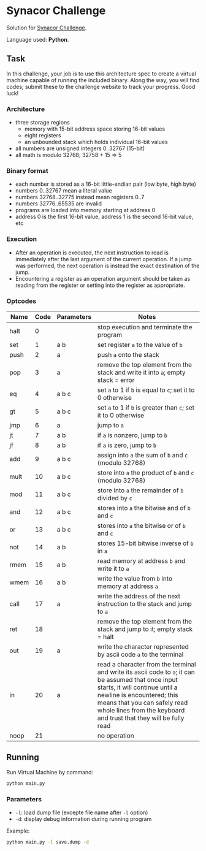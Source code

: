 # Synacor Challenge

Solution for [Synacor Challenge](https://challenge.synacor.com/).

Language used: **Python**.

## Task

In this challenge, your job is to use this architecture spec to create a
virtual machine capable of running the included binary.  Along the way,
you will find codes; submit these to the challenge website to track
your progress.  Good luck!

### Architecture

- three storage regions
  - memory with 15-bit address space storing 16-bit values
  - eight registers
  - an unbounded stack which holds individual 16-bit values
- all numbers are unsigned integers 0..32767 (15-bit)
- all math is modulo 32768; 32758 + 15 => 5

### Binary format

- each number is stored as a 16-bit little-endian pair (low byte, high byte)
- numbers 0..32767 mean a literal value
- numbers 32768..32775 instead mean registers 0..7
- numbers 32776..65535 are invalid
- programs are loaded into memory starting at address 0
- address 0 is the first 16-bit value, address 1 is the second 16-bit value, etc

### Execution

- After an operation is executed, the next instruction to read is immediately after the last argument of the current operation.
  If a jump was performed, the next operation is instead the exact destination of the jump.
- Encountering a register as an operation argument should be taken as reading from the register or setting into the register as appropriate.

### Optcodes

| Name | Code | Parameters | Notes |
|------|------|------------|-------|
| halt | 0 |  | stop execution and terminate the program |
| set | 1 | a b | set register `a` to the value of `b` |
| push | 2 | a | push `a` onto the stack |
| pop | 3 | a | remove the top element from the stack and write it into `a`; empty stack = error |
| eq | 4 | a b c | set `a` to 1 if `b` is equal to `c`; set it to 0 otherwise |
| gt | 5 | a b c | set `a` to 1 if `b` is greater than `c`; set it to 0 otherwise |
| jmp | 6 | a | jump to `a` |
| jt | 7 | a b | if `a` is nonzero, jump to `b` |
| jf | 8 | a b | if `a` is zero, jump to `b` |
| add | 9 | a b c | assign into `a` the sum of `b` and `c` (modulo 32768) |
| mult | 10 | a b c | store into `a` the product of `b` and `c` (modulo 32768) |
| mod | 11 | a b c | store into `a` the remainder of `b` divided by `c` |
| and | 12 | a b c | stores into `a` the bitwise and of `b` and `c` |
| or | 13 | a b c | stores into `a` the bitwise or of `b` and `c` |
| not | 14 | a b | stores 15-bit bitwise inverse of `b` in `a` |
| rmem | 15 | a b | read memory at address `b` and write it to `a` |
| wmem | 16 | a b | write the value from `b` into memory at address `a` |
| call | 17 | a | write the address of the next instruction to the stack and jump to `a` |
| ret | 18 |  | remove the top element from the stack and jump to it; empty stack = halt |
| out | 19 | a | write the character represented by ascii code `a` to the terminal |
| in | 20 | a | read a character from the terminal and write its ascii code to `a`; it can be assumed that once input starts, it will continue until a newline is encountered; this means that you can safely read whole lines from the keyboard and trust that they will be fully read |
| noop | 21 |  | no operation |

## Running

Run Virtual Machine by command:

```bash
python main.py
```

### Parameters

- `-l`: load dump file (excepte file name after `-l` option)
- `-d`: display debug information during running program

Example:

```bash
python main.py -l save.dump -d
```
